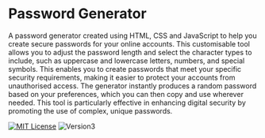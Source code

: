 # Password Generator

A password generator created using HTML, CSS and JavaScript to help you create secure passwords for your online accounts. This customisable tool allows you to adjust the password length and select the character types to include, such as uppercase and lowercase letters, numbers, and special symbols. This enables you to create passwords that meet your specific security requirements, making it easier to protect your accounts from unauthorised access. The generator instantly produces a random password based on your preferences, which you can then copy and use wherever needed. This tool is particularly effective in enhancing digital security by promoting the use of complex, unique passwords.

[![MIT License](https://img.shields.io/badge/License-MIT-green.svg)](https://opensource.org/license/mit/) ![Version3](https://img.shields.io/badge/Version-3.0-yellow.svg)

